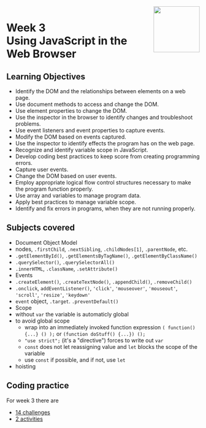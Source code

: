 <a href="../">
  <img src="/img/JavaScript_Basics_logo.avif" width="120" align="right">
</a>

# Week 3 <br> Using JavaScript in the Web Browser

## Learning Objectives
- Identify the DOM and the relationships between elements on a web page.
- Use document methods to access and change the DOM.
- Use element properties to change the DOM.
- Use the inspector in the browser to identify changes and troubleshoot problems.
- Use event listeners and event properties to capture events.
- Modify the DOM based on events captured.
- Use the inspector to identify effects the program has on the web page.
- Recognize and identify variable scope in JavaScript.
- Develop coding best practices to keep score from creating programming errors.
- Capture user events.
- Change the DOM based on user events.
- Employ appropriate logical flow control structures necessary to make the program function properly.
- Use array and variables to manage program data.
- Apply best practices to manage variable scope.
- Identify and fix errors in programs, when they are not running properly.

## Subjects covered
- Document Object Model
- nodes, `.firstChild`, `.nextSibling`, `.childNodes[1]`, `.parentNode`, etc. 
- `.getElementById()`, `.getElementsByTagName()`, `.getElementByClassName()`
- `.querySelector()`, `.querySelectorAll()`
- `.innerHTML`, `.className`, `.setAttribute()`
- Events
- `.createElement()`, `.createTextNode()`, `.appendChild()`, `.removeChild()`
- `.onclick`, `addEventListener()`, `'click'`, `'mouseover'`, `'mouseout'`, `'scroll'`, `'resize'`, `'keydown'`
- `event` object, `.target`. `.preventDefault()`
- Scope
- without `var` the variable is automaticly global
- to avoid global scope
  - wrap into an immediately invoked function expression `( function() {...} () );` or `(function doStuff() {...}) ();`
  - `"use strict";` (it's a "directive") forces to write out `var`
  - `const` does not let reassigning value and `let` blocks the scope of the variable
  - use `const` if possible, and if not, use `let` 
- hoisting

## Coding practice

For week 3 there are 
- [14 challenges](./Challenges)  
- [2 activities](./Activities)  
